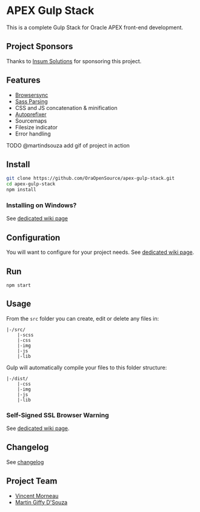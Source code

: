 # APEX Gulp Stack
This is a complete Gulp Stack for Oracle APEX front-end development.

## Project Sponsors
Thanks to [Insum Solutions](insum.ca) for sponsoring this project.

## Features
- [Browsersync](http://www.browsersync.io/)
- [Sass Parsing](http://sass-lang.com/)
- CSS and JS concatenation & minification
- [Autoprefixer](https://github.com/postcss/autoprefixer)
- Sourcemaps
- Filesize indicator
- Error handling

TODO @martindsouza add gif of project in action

## Install
```bash
git clone https://github.com/OraOpenSource/apex-gulp-stack.git
cd apex-gulp-stack
npm install
```

### Installing on Windows?
See [dedicated wiki page](https://github.com/OraOpenSource/apex-gulp-stack/wiki/Installing-on-Windows)

## Configuration
You will want to configure for your project needs. See [dedicated wiki page](https://github.com/OraOpenSource/apex-gulp-stack/wiki/Config.json).

## Run
`npm start`

## Usage
From the `src` folder you can create, edit or delete any files in:
```
|-/src/
	|-scss
    |-css
    |-img
    |-js
    |-lib
```

Gulp will automatically compile your files to this folder structure:
```
|-/dist/
    |-css
    |-img
    |-js
    |-lib
```

### Self-Signed SSL Browser Warning
See [dedicated wiki page](https://github.com/OraOpenSource/apex-gulp-stack/wiki/Self-Signed-SSL-Browser-Warning).

## Changelog
See [changelog](changelog.md)

## Project Team
- [Vincent Morneau](https://github.com/vincentmorneau)
- [Martin Giffy D'Souza](https://github.com/martindsouza)
